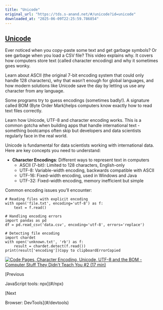 ```yaml
---
title: "Unicode"
original_url: "https://tds.s-anand.net/#/unicode?id=unicode"
downloaded_at: "2025-06-09T22:25:59.786854"
---
```


[Unicode](#/unicode?id=unicode)
-------------------------------

Ever noticed when you copy-paste some text and get garbage symbols? Or see garbage when you load a CSV file? This video explains why. It covers how computers store text (called character encoding) and why it sometimes goes wonky.

Learn about ASCII (the original 7-bit encoding system that could only handle 128 characters), why that wasn’t enough for global languages, and how modern solutions like Unicode save the day by letting us use any character from any language.

Some programs try to guess encodings (sometimes badly!). A signature called BOM (Byte Order Mark)helps computers know exactly how to read text files correctly.

Learn how Unicode, UTF-8 and character encoding works. This is a common gotcha when building apps that handle international text - something bootcamps often skip but developers and data scientists regularly face in the real world.

Unicode is fundamental for data scientists working with international data. Here are key concepts you need to understand:

* **Character Encodings**: Different ways to represent text in computers
  + ASCII (7-bit): Limited to 128 characters, English-only
  + UTF-8: Variable-width encoding, backwards compatible with ASCII
  + UTF-16: Fixed-width encoding, used in Windows and Java
  + UTF-32: Fixed-width encoding, memory inefficient but simple

Common encoding issues you’ll encounter:

```
# Reading files with explicit encoding
with open('file.txt', encoding='utf-8') as f:
    text = f.read()

# Handling encoding errors
import pandas as pd
df = pd.read_csv('data.csv', encoding='utf-8', errors='replace')

# Detecting file encoding
import chardet
with open('unknown.txt', 'rb') as f:
    result = chardet.detect(f.read())
print(result['encoding'])Copy to clipboardErrorCopied
```

[![Code Pages, Character Encoding, Unicode, UTF-8 and the BOM - Computer Stuff They Didn't Teach You #2 (17 min)](https://i.ytimg.com/vi_webp/jeIBNn5Y5fI/sddefault.webp)](https://youtu.be/jeIBNn5Y5fI)

[Previous

JavaScript tools: npx](#/npx)

[Next

Browser: DevTools](#/devtools)